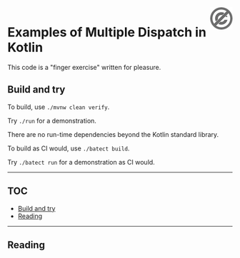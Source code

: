 <a href="./LICENSE.md">
<img src="./images/public-domain.png" alt="Public Domain"
align="right"/>
</a>

# Examples of Multiple Dispatch in Kotlin

This code is a "finger exercise" written for pleasure.

## Build and try

To build, use `./mvnw clean verify`.

Try `./run` for a demonstration.

There are no run-time dependencies beyond the Kotlin standard library.

To build as CI would, use `./batect build`.

Try `./batect run` for a demonstration as CI would.

---

## TOC

* [Build and try](#build-and-try)
* [Reading](#reading)

---

## Reading
